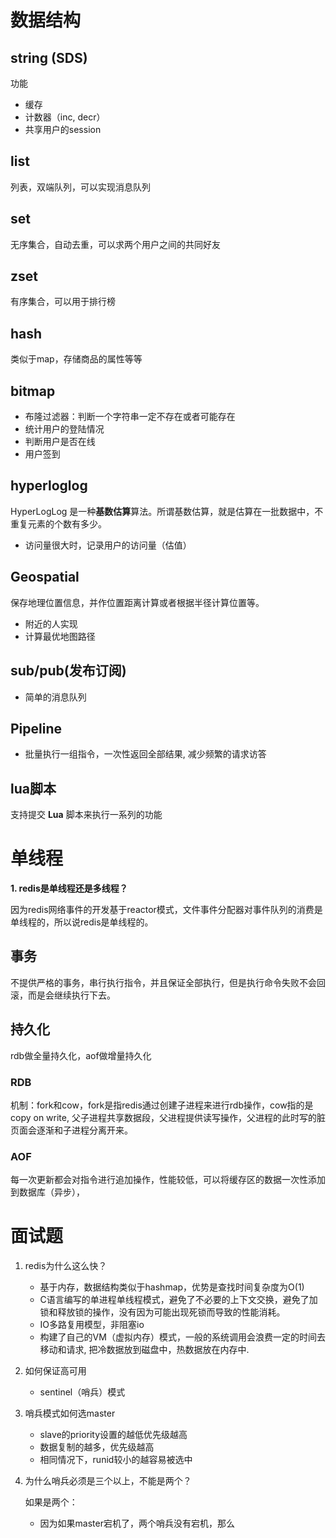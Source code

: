 # 数据结构

## string (SDS)

功能

+ 缓存
+ 计数器（inc, decr）
+ 共享用户的session

## list

列表，双端队列，可以实现消息队列

## set

无序集合，自动去重，可以求两个用户之间的共同好友

## zset

有序集合，可以用于排行榜

## hash

类似于map，存储商品的属性等等

## bitmap

+ 布隆过滤器：判断一个字符串一定不存在或者可能存在
+ 统计用户的登陆情况
+ 判断用户是否在线
+ 用户签到

## hyperloglog

HyperLogLog 是一种**基数估算**算法。所谓基数估算，就是估算在一批数据中，不重复元素的个数有多少。

+ 访问量很大时，记录用户的访问量（估值）

## Geospatial

保存地理位置信息，并作位置距离计算或者根据半径计算位置等。

+ 附近的人实现
+ 计算最优地图路径

## sub/pub(发布订阅)

+ 简单的消息队列

## Pipeline

+ 批量执行一组指令，一次性返回全部结果, 减少频繁的请求访答

## lua脚本

支持提交 **Lua** 脚本来执行一系列的功能

# 单线程

**1. redis是单线程还是多线程？**

因为redis网络事件的开发基于reactor模式，文件事件分配器对事件队列的消费是单线程的，所以说redis是单线程的。

## 事务

不提供严格的事务，串行执行指令，并且保证全部执行，但是执行命令失败不会回滚，而是会继续执行下去。

## 持久化

rdb做全量持久化，aof做增量持久化

### RDB

机制：fork和cow，fork是指redis通过创建子进程来进行rdb操作，cow指的是copy on write, 父子进程共享数据段，父进程提供读写操作，父进程的此时写的脏页面会逐渐和子进程分离开来。

### AOF

每一次更新都会对指令进行追加操作，性能较低，可以将缓存区的数据一次性添加到数据库（异步），





# 面试题

1. redis为什么这么快？
   + 基于内存，数据结构类似于hashmap，优势是查找时间复杂度为O(1)
   + C语言编写的单进程单线程模式，避免了不必要的上下文交换，避免了加锁和释放锁的操作，没有因为可能出现死锁而导致的性能消耗。
   + IO多路复用模型，非阻塞io
   + 构建了自己的VM（虚拟内存）模式，一般的系统调用会浪费一定的时间去移动和请求, 把冷数据放到磁盘中，热数据放在内存中.

2. 如何保证高可用

   + sentinel（哨兵）模式

3. 哨兵模式如何选master

   + slave的priority设置的越低优先级越高
   + 数据复制的越多，优先级越高
   + 相同情况下，runid较小的越容易被选中

4. 为什么哨兵必须是三个以上，不能是两个？

   如果是两个：

   + 因为如果master宕机了，两个哨兵没有宕机，那么